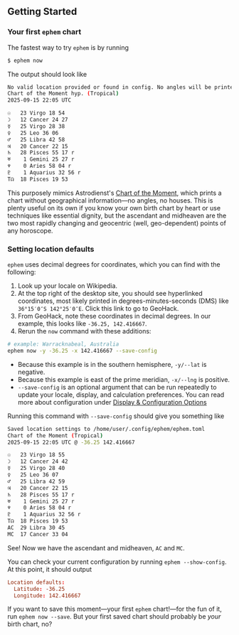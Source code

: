 ## Getting Started

### Your first `ephem` chart

The fastest way to try `ephem` is by running

```sh
$ ephem now
```

The output should look like

```sh
No valid location provided or found in config. No angles will be printed.
Chart of the Moment hyp. (Tropical)
2025-09-15 22:05 UTC

☉   23 Virgo 18 54
☽   12 Cancer 24 27
☿   25 Virgo 28 38
♀   25 Leo 36 06
♂   25 Libra 42 58
♃   20 Cancer 22 15
♄   28 Pisces 55 17 r
♅    1 Gemini 25 27 r
♆    0 Aries 58 04 r
♇    1 Aquarius 32 56 r
T☊  18 Pisces 19 53
```

This purposely mimics Astrodienst's [Chart of the Moment](https://www.astro.com/cgi/chart.cgi?lang=e&act=chm&sdat=&ishkch=1), which prints a chart without geographical information—no angles, no houses. This is plenty useful on its own if you know your own birth chart by heart or use techniques like essential dignity, but the ascendant and midheaven are the two most rapidly changing and geocentric (well, geo-dependent) points of any horoscope.

### Setting location defaults
`ephem` uses decimal degrees for coordinates, which you can find with the following:

1. Look up your locale on Wikipedia.
2. At the top right of the desktop site, you should see hyperlinked coordinates, most likely printed in degrees-minutes-seconds (DMS) like `36°15′0″S 142°25′0″E`. Click this link to go to GeoHack.
3. From GeoHack, note these coordinates in decimal degrees. In our example, this looks like `-36.25, 142.416667`.
4. Rerun the `now` command with these additions:

```sh
# example: Warracknabeal, Australia
ephem now -y -36.25 -x 142.416667 --save-config
```

- Because this example is in the southern hemisphere, `-y/--lat` is negative.
- Because this example is east of the prime meridian, `-x/--lng` is positive.
- `--save-config` is an optional argument that can be run repeatedly to update your locale, display, and calculation preferences. You can read more about configuration under [Display & Configuration Options](#display-and-config)

Running this command with `--save-config`  should give you something like
```sh
Saved location settings to /home/user/.config/ephem/ephem.toml
Chart of the Moment (Tropical)
2025-09-15 22:05 UTC @ -36.25 142.416667

☉   23 Virgo 18 55
☽   12 Cancer 24 42
☿   25 Virgo 28 40
♀   25 Leo 36 07
♂   25 Libra 42 59
♃   20 Cancer 22 15
♄   28 Pisces 55 17 r
♅    1 Gemini 25 27 r
♆    0 Aries 58 04 r
♇    1 Aquarius 32 56 r
T☊  18 Pisces 19 53
AC  29 Libra 30 45
MC  17 Cancer 33 04
```

See! Now we have the ascendant and midheaven, `AC` and `MC`.

You can check your current configuration by running `ephem --show-config`. At this point, it should output

```toml
Location defaults:
  Latitude: -36.25
  Longitude: 142.416667
```

If you want to save this moment—your first `ephem` chart!—for the fun of it, run `ephem now --save`. But your first saved chart should probably be *your* birth chart, no?
